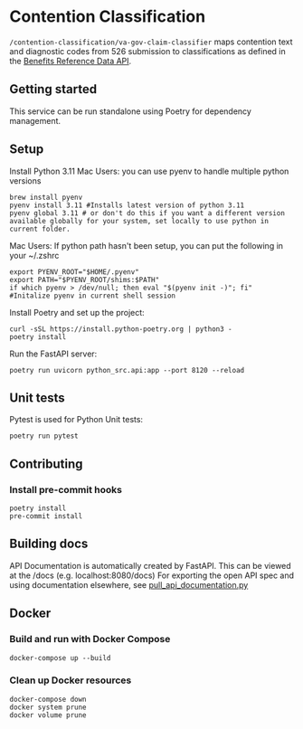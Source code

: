# Contention Classification
`/contention-classification/va-gov-claim-classifier` maps contention text and diagnostic codes from 526 submission to classifications as defined in the [Benefits Reference Data API](https://developer.va.gov/explore/benefits/docs/benefits_reference_data).

## Getting started
This service can be run standalone using Poetry for dependency management.

## Setup
Install Python 3.11
Mac Users: you can use pyenv to handle multiple python versions
```
brew install pyenv
pyenv install 3.11 #Installs latest version of python 3.11
pyenv global 3.11 # or don't do this if you want a different version available globally for your system, set locally to use python in current folder.
```

Mac Users: If python path hasn't been setup, you can put the following in your ~/.zshrc
```
export PYENV_ROOT="$HOME/.pyenv"
export PATH="$PYENV_ROOT/shims:$PATH"
if which pyenv > /dev/null; then eval "$(pyenv init -)"; fi" #Initalize pyenv in current shell session
```

Install Poetry and set up the project:
```
curl -sSL https://install.python-poetry.org | python3 -
poetry install
```

Run the FastAPI server:
```
poetry run uvicorn python_src.api:app --port 8120 --reload
```

## Unit tests
Pytest is used for Python Unit tests:
```
poetry run pytest
```

## Contributing
### Install pre-commit hooks
```
poetry install
pre-commit install
```

## Building docs
API Documentation is automatically created by FastAPI. This can be viewed at the /docs (e.g. localhost:8080/docs)
For exporting the open API spec and using documentation elsewhere, see [pull_api_documentation.py](https://github.com/department-of-veterans-affairs/abd-vro/blob/79bad1e34c98bada6dcfebe216820e52f4666df7/domain-cc/cc-app/src/python_src/util/pull_api_documentation.py)

## Docker
### Build and run with Docker Compose
```
docker-compose up --build
```

### Clean up Docker resources
```
docker-compose down
docker system prune
docker volume prune
```
